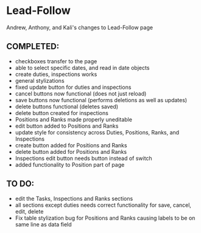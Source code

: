 # Lead-Follow
Andrew, Anthony, and Kali's changes to Lead-Follow page

## COMPLETED:
- checkboxes transfer to the page
- able to select specific dates, and read in date objects
- create duties, inspections works
- general stylizations
- fixed update button for duties and inspections
- cancel buttons now functional (does not just reload)
- save buttons now functional (performs deletions as well as updates)
- delete buttons functional (deletes saved)
- delete button created for inspections
- Positions and Ranks made properly uneditable
- edit button added to Positions and Ranks
- update style for consistency across Duties, Positions, Ranks, and Inspections
- create button added for Positions and Ranks
- delete button added for Positions and Ranks
- Inspections edit button needs button instead of switch
- added functionality to Position part of page

## TO DO:
- edit the Tasks, Inspections  and Ranks sections
- all sections except duties needs correct functionality for save, cancel, edit, delete
- Fix table stylization bug for Positions and Ranks causing labels to be on same line as data field
